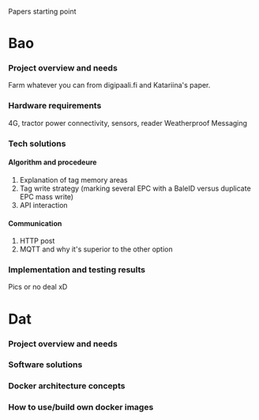 Papers starting point

# Bao 
### Project overview and needs
Farm whatever you can from digipaali.fi and Katariina's paper. 
### Hardware requirements
4G, tractor power connectivity, sensors, reader
Weatherproof
Messaging
### Tech solutions
#### Algorithm and procedeure
1. Explanation of tag memory areas
2. Tag write strategy (marking several EPC with a BaleID versus duplicate EPC mass write)
3. API interaction
#### Communication
1. HTTP post
2. MQTT and why it's superior to the other option
### Implementation and testing results
Pics or no deal xD

# Dat
### Project overview and needs
 
### Software solutions

### Docker architecture concepts 

### How to use/build own docker images